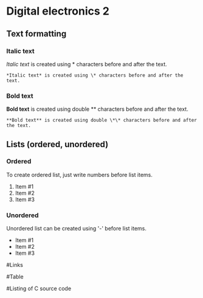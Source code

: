 # Digital electronics 2
## Text formatting
### Italic text
*Italic text* is created using \*  characters before and after the text. 

`*Italic text* is created using \* characters before and after the text.`

### Bold text
**Bold text** is created using double \*\* characters before and after the text.

`**Bold text** is created using double \*\* characters before and after the text.`

## Lists (ordered, unordered)
### Ordered
To create ordered list, just write numbers before list items.
 1. Item #1
 2. Item #2
 3. Item #3
### Unordered
Unordered list can be created using '-' before list items. 
 - Item #1
 - Item #2
 - Item #3

#Links

#Table

#Listing of C source code

